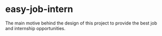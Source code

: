 # easy-job-intern
The main motive behind the design of this project to provide the best job and internship opportunities.
